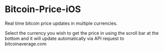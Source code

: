 # Bitcoin-Price-iOS
Real time bitcoin price updates in multiple currencies.

Select the currency you wish to get the price in using the scroll bar at the bottom and it will update automatically
via API request to bitcoinaverage.com

